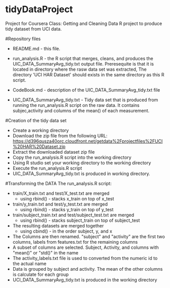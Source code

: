 # tidyDataProject
Project for Coursera Class: Getting and Cleaning Data
R project to produce tidy dataset from UCI data. 


#Repository files

* README.md - this file.

* run_analysis.R - the R script that merges, cleans, and produces the UIC_DATA_SummaryAvg_tidy.txt output file. Preresequite is that it is located in directory where the rasw data set was extracted, The directory 'UCI HAR Dataset' should exists in the same directory as this R script. 

* CodeBook.md - description of the UIC_DATA_SummaryAvg_tidy.txt file

* UIC_DATA_SummaryAvg_tidy.txt - Tidy data set that is produced from running the run_analysis.R script on the raw data. It contains subjec,activity and columns of the mean() of each measurement.


#Creation of the tidy data set
* Create a working directory 
* Download the zip file from the following URL: 
https://d396qusza40orc.cloudfront.net/getdata%2Fprojectfiles%2FUCI%20HAR%20Dataset.zip
* Extract the downloaded dataset zip file
* Copy the run_analysis.R script into the working directory
* Using R studio set your working directory to the working directory
* Execute the run_analysis.R script
*  UIC_DATA_SummaryAvg_tidy.txt is produced in working directory.


#Transforming the DATA
The run_analysis.R script:

* train/X_train.txt and test/X_test.txt are merged
    * using rbind() - stacks x_train on top of x_test
* train/y_train.txt and test/y_test.txt are merged
    * using rbind() - stacks y_train on top of y_test
* train/subject_train.txt and test/subject_test.txt are merged
    * using rbind() - stacks subject_train on top of subject_test
* The resulting datasets are merged together 
    * using cbind() - in the order subject, y, and x
* The Columns are then renamed. "subject" and "activity" are the first two columns, labels from features.txt for the remaining columns
* A subset of columns are selected. Subject, Activity, and columns with "mean()" or "std()" in the name
* The activity_labels.txt file is used to converted from the numeric id to the actual name
* Data is grouped by subject and activity. The mean of the other columns is calculate for each group
* UCI_DATA_SummaryAvg_tidy.txt is produced in the working directory